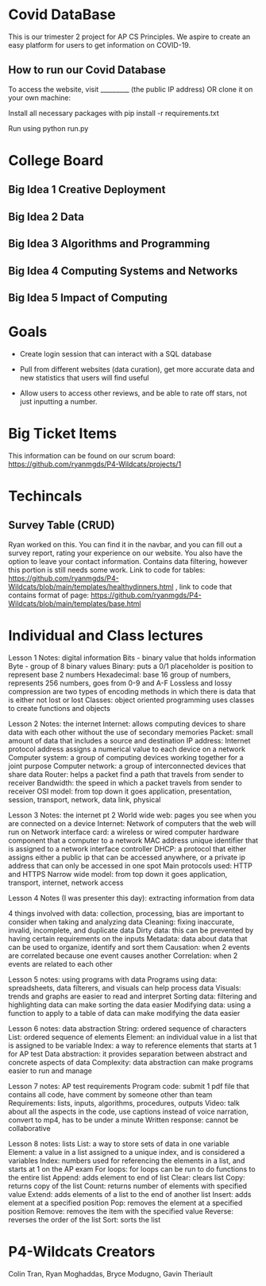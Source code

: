 
# Covid DataBase
This is our trimester 2 project for AP CS Principles. We aspire to create an easy platform for users to get information on COVID-19.

## How to run our Covid Database
To access the website, visit _________ (the public IP address) OR clone it on your own machine:

Install all necessary packages with pip install -r requirements.txt

Run using python run.py

# College Board

## Big Idea 1 Creative Deployment

## Big Idea 2 Data

## Big Idea 3 Algorithms and Programming

## Big Idea 4 Computing Systems and Networks

## Big Idea 5 Impact of Computing

# Goals

- Create login session that can interact with a SQL database

- Pull from different websites (data curation), get more accurate data and new statistics that users will find useful

- Allow users to access other reviews, and be able to rate off stars, not just inputting a number.



# Big Ticket Items
This information can be found on our scrum board: https://github.com/ryanmgds/P4-Wildcats/projects/1 



# Techincals

## Survey Table (CRUD)
Ryan worked on this. You can find it in the navbar, and you can fill out a survey report, rating your experience on our website. You also have the option to leave your contact information. Contains data filtering, however this portion is still needs some work. Link to code for tables: https://github.com/ryanmgds/P4-Wildcats/blob/main/templates/healthydinners.html , link to code that contains format of page: https://github.com/ryanmgds/P4-Wildcats/blob/main/templates/base.html



# Individual and Class lectures
Lesson 1 Notes: digital information
Bits - binary value that holds information
Byte - group of 8 binary values
Binary: puts a 0/1 placeholder is position to represent base 2 numbers
Hexadecimal: base 16 group of numbers, represents 256 numbers, goes from 0-9 and A-F
Lossless and lossy compression are two types of encoding methods in which there is data that is either not lost or lost
Classes: object oriented programming uses classes to create functions and objects

Lesson 2 Notes: the internet
Internet: allows computing devices to share data with each other without the use of secondary memories
Packet: small amount of data that includes a source and destination
IP address: Internet protocol address assigns a numerical value to each device on a network
Computer system: a group of computing devices working together for a joint purpose
Computer network: a group of interconnected devices that share data
Router: helps a packet find a path that travels from sender to receiver
Bandwidth: the speed in which a packet travels from sender to receiver
OSI model: from top down it goes application, presentation, session, transport, network, data link, physical

Lesson 3 Notes: the internet pt 2
World wide web: pages you see when you are connected on a device
Internet: Network of computers that the web will run on
Network interface card: a wireless or wired computer hardware component that a computer to a network 
MAC address unique identifier that is assigned to a network interface controller
DHCP: a protocol that either assigns either a public ip that can be accessed anywhere, or a private ip address that can only be accessed in one spot
Main protocols used: HTTP and HTTPS 
Narrow wide model: from top down it goes application, transport, internet, network access

Lesson 4 Notes (I was presenter this day): extracting information from data

4 things involved with data: collection, processing, bias are important to consider when taking and analyzing data
Cleaning: fixing inaccurate, invalid, incomplete, and duplicate data
Dirty data: this can be prevented by having certain requirements on the inputs
Metadata: data about data that can be used to organize, identify and sort them
Causation: when 2 events are correlated because one event causes another
Correlation: when 2 events are related to each other 

Lesson 5 notes:  using programs with data
Programs using data: spreadsheets, data filterers, and visuals can help process data
Visuals: trends and graphs are easier to read and interpret 
Sorting data: filtering and highlighting data can make sorting the data easier
Modifying data: using a function to apply to a table of data can make modifying the data easier

Lesson 6 notes: data abstraction
String: ordered sequence of characters
List: ordered sequence of elements
Element: an individual value in a list that is assigned to be variable
Index: a way to reference elements that starts at 1 for AP test
Data abstraction: it provides separation between abstract and concrete aspects of data
Complexity: data abstraction can make programs easier to run and manage

Lesson 7 notes: AP test requirements
Program code: submit 1 pdf file that contains all code, have comment by someone other than team
Requirements: lists, inputs, algorithms, procedures, outputs
Video: talk about all the aspects in the code, use captions instead of voice narration, convert to mp4, has to be under a minute
Written response: cannot be collaborative

Lesson 8 notes: lists
List: a way to store sets of data in one variable
Element: a value in a list assigned to a unique index, and is considered a variables
Index: numbers used for referencing the elements in a list, and starts at 1 on the AP exam
For loops: for loops can be run to do functions to the entire list
Append: adds element to end of list
Clear: clears list
Copy: returns copy of the list
Count: returns number of elements with specified value
Extend: adds elements of a list to the end of another list
Insert: adds element at a specified position
Pop: removes the element at a specified position
Remove: removes the item with the specified value
Reverse: reverses the order of the list
Sort: sorts the list

# P4-Wildcats Creators
Colin Tran, Ryan Moghaddas, Bryce Modugno, Gavin Theriault





